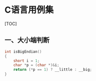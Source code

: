 # C语言用例集

[TOC]

## 一、大小端判断

```c
int isBigEndian()
{
    short i = 1;
 	char *p = (char *)&i;
    return (*p == 1) ? __little : __big;
}
```



